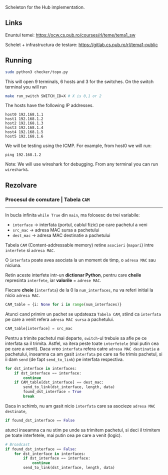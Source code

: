 Scheleton for the Hub implementation.


## Links

Enuntul temei: <https://ocw.cs.pub.ro/courses/rl/teme/tema1_sw>

Schelet + infrastructura de testare: <https://gitlab.cs.pub.ro/rl/tema1-public>


## Running

```bash
sudo python3 checker/topo.py
```

This will open 9 terminals, 6 hosts and 3 for the switches. On the switch terminal you will run 

```bash
make run_switch SWITCH_ID=X # X is 0,1 or 2
```

The hosts have the following IP addresses.
```
host0 192.168.1.1
host1 192.168.1.2
host2 192.168.1.3
host3 192.168.1.4
host4 192.168.1.5
host5 192.168.1.6
```

We will be testing using the ICMP. For example, from host0 we will run:

```
ping 192.168.1.2
```

Note: We will use wireshark for debugging. From any terminal you can run `wireshark&`.




## Rezolvare

### Procesul de comutare | Tabela `CAM`
---


In bucla infinita `while True` din `main`, ma folosesc de trei variabile:

- `interface` -> interfata (portul, cablul fizic) pe care pachetul a veni
- `src_mac` -> adresa MAC sursa a pachetului
- `dest_mac` -> adresa MAC destinatie a pachetului


Tabela `CAM` (Content-addressable memory) retine `asocieri` (`mapari`)
intre `interfete` si `adresa MAC`.

O `interfata` poate avea asociata la un moment de timp,
o `adresa MAC` sau niciuna.


Retin aceste interfete intr-un **dictionar Python**,
pentru care **cheile** represinta `interfete`,
iar **valorile** = `adrese MAC`.

Fiecare **cheie** (`interfata`) de la 0 la `num_interfaces`,
nu va referi initial la nicio `adresa MAC`.


```python 3
CAM_table = {i: None for i in range(num_interfaces)}
```


Atunci cand primim un pachet se updateaza `Tabela CAM`,
stiind ca `interfata` pe care a venit refera `adresa MAC sursa` a pachetului.



```python 3
CAM_table[interface] = src_mac
```


Pentru a trimite pachetul mai departe, `switch`-ul trebuie sa afle pe ce interfata sa il trimita.
Astfel, va itera peste toate `interfetele` (mai putin cea pe care a venit).
Daca vreo `interfata` refera catre `adresa MAC destinatie` a pachetului,
inseamna ca am gasit `interfata` pe care sa fie trimis pachetul,
si ii dam `send` (de fapt `send_to_link`) pe interfata respectiva.


```python 3
for dst_interface in interfaces:
    if dst_interface == interface:
        continue
    if CAM_table[dst_interface] == dest_mac:
        send_to_link(dst_interface, length, data)
        found_dst_interface = True
        break
```


Daca in schimb, nu am gasit nicio `interfata` care sa asocieze `adresa MAC destinate`,
```python 3
if found_dst_interface == False
```
atunci inseamna ca nu stim pe unde sa trimitem pachetul,
si deci il trimitem pe toate interfetele, mai putin cea pe care a venit (logic).


```python 3
# Broadcast
if found_dst_interface == False:
    for dst_interface in interfaces:
        if dst_interface == interface:
            continue
        send_to_link(dst_interface, length, data)
```


